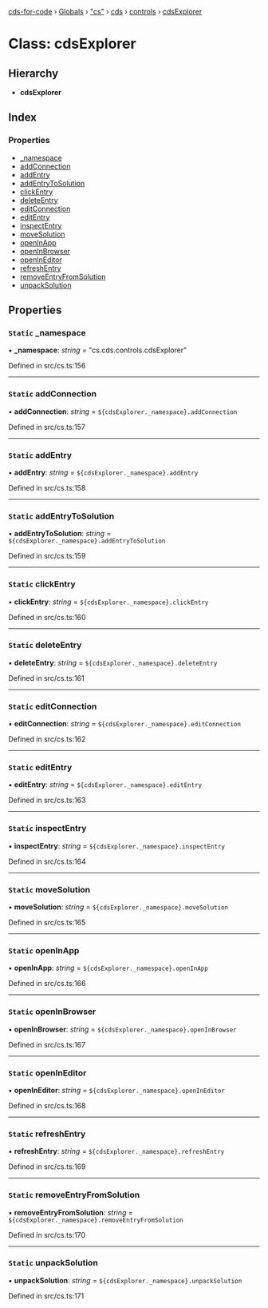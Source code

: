 [cds-for-code](../README.md) › [Globals](../globals.md) › ["cs"](../modules/_cs_.md) › [cds](../modules/_cs_.cds.md) › [controls](../modules/_cs_.cds.controls.md) › [cdsExplorer](_cs_.cds.controls.cdsexplorer.md)

# Class: cdsExplorer

## Hierarchy

* **cdsExplorer**

## Index

### Properties

* [_namespace](_cs_.cds.controls.cdsexplorer.md#static-_namespace)
* [addConnection](_cs_.cds.controls.cdsexplorer.md#static-addconnection)
* [addEntry](_cs_.cds.controls.cdsexplorer.md#static-addentry)
* [addEntryToSolution](_cs_.cds.controls.cdsexplorer.md#static-addentrytosolution)
* [clickEntry](_cs_.cds.controls.cdsexplorer.md#static-clickentry)
* [deleteEntry](_cs_.cds.controls.cdsexplorer.md#static-deleteentry)
* [editConnection](_cs_.cds.controls.cdsexplorer.md#static-editconnection)
* [editEntry](_cs_.cds.controls.cdsexplorer.md#static-editentry)
* [inspectEntry](_cs_.cds.controls.cdsexplorer.md#static-inspectentry)
* [moveSolution](_cs_.cds.controls.cdsexplorer.md#static-movesolution)
* [openInApp](_cs_.cds.controls.cdsexplorer.md#static-openinapp)
* [openInBrowser](_cs_.cds.controls.cdsexplorer.md#static-openinbrowser)
* [openInEditor](_cs_.cds.controls.cdsexplorer.md#static-openineditor)
* [refreshEntry](_cs_.cds.controls.cdsexplorer.md#static-refreshentry)
* [removeEntryFromSolution](_cs_.cds.controls.cdsexplorer.md#static-removeentryfromsolution)
* [unpackSolution](_cs_.cds.controls.cdsexplorer.md#static-unpacksolution)

## Properties

### `Static` _namespace

▪ **_namespace**: *string* = "cs.cds.controls.cdsExplorer"

Defined in src/cs.ts:156

___

### `Static` addConnection

▪ **addConnection**: *string* = `${cdsExplorer._namespace}.addConnection`

Defined in src/cs.ts:157

___

### `Static` addEntry

▪ **addEntry**: *string* = `${cdsExplorer._namespace}.addEntry`

Defined in src/cs.ts:158

___

### `Static` addEntryToSolution

▪ **addEntryToSolution**: *string* = `${cdsExplorer._namespace}.addEntryToSolution`

Defined in src/cs.ts:159

___

### `Static` clickEntry

▪ **clickEntry**: *string* = `${cdsExplorer._namespace}.clickEntry`

Defined in src/cs.ts:160

___

### `Static` deleteEntry

▪ **deleteEntry**: *string* = `${cdsExplorer._namespace}.deleteEntry`

Defined in src/cs.ts:161

___

### `Static` editConnection

▪ **editConnection**: *string* = `${cdsExplorer._namespace}.editConnection`

Defined in src/cs.ts:162

___

### `Static` editEntry

▪ **editEntry**: *string* = `${cdsExplorer._namespace}.editEntry`

Defined in src/cs.ts:163

___

### `Static` inspectEntry

▪ **inspectEntry**: *string* = `${cdsExplorer._namespace}.inspectEntry`

Defined in src/cs.ts:164

___

### `Static` moveSolution

▪ **moveSolution**: *string* = `${cdsExplorer._namespace}.moveSolution`

Defined in src/cs.ts:165

___

### `Static` openInApp

▪ **openInApp**: *string* = `${cdsExplorer._namespace}.openInApp`

Defined in src/cs.ts:166

___

### `Static` openInBrowser

▪ **openInBrowser**: *string* = `${cdsExplorer._namespace}.openInBrowser`

Defined in src/cs.ts:167

___

### `Static` openInEditor

▪ **openInEditor**: *string* = `${cdsExplorer._namespace}.openInEditor`

Defined in src/cs.ts:168

___

### `Static` refreshEntry

▪ **refreshEntry**: *string* = `${cdsExplorer._namespace}.refreshEntry`

Defined in src/cs.ts:169

___

### `Static` removeEntryFromSolution

▪ **removeEntryFromSolution**: *string* = `${cdsExplorer._namespace}.removeEntryFromSolution`

Defined in src/cs.ts:170

___

### `Static` unpackSolution

▪ **unpackSolution**: *string* = `${cdsExplorer._namespace}.unpackSolution`

Defined in src/cs.ts:171
